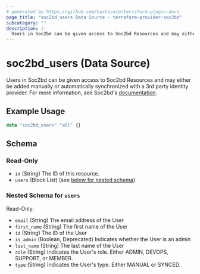 ```yaml
---
# generated by https://github.com/hashicorp/terraform-plugin-docs
page_title: "soc2bd_users Data Source - terraform-provider-soc2bd"
subcategory: ""
description: |-
  Users in Soc2bd can be given access to Soc2bd Resources and may either be added manually or automatically synchronized with a 3rd party identity provider. For more information, see Soc2bd's documentation https://docs.soc2bd.com/docs/users.
---
```


# soc2bd_users (Data Source)

Users in Soc2bd can be given access to Soc2bd Resources and may either be added manually or automatically synchronized with a 3rd party identity provider. For more information, see Soc2bd's [documentation](https://docs.soc2bd.com/docs/users).

## Example Usage

```terraform
data "soc2bd_users" "all" {}
```

<!-- schema generated by tfplugindocs -->

## Schema

### Read-Only

- `id` (String) The ID of this resource.
- `users` (Block List) (see [below for nested schema](#nestedblock--users))

<a id="nestedblock--users"></a>

### Nested Schema for `users`

Read-Only:

- `email` (String) The email address of the User
- `first_name` (String) The first name of the User
- `id` (String) The ID of the User
- `is_admin` (Boolean, Deprecated) Indicates whether the User is an admin
- `last_name` (String) The last name of the User
- `role` (String) Indicates the User's role. Either ADMIN, DEVOPS, SUPPORT, or MEMBER.
- `type` (String) Indicates the User's type. Either MANUAL or SYNCED.
